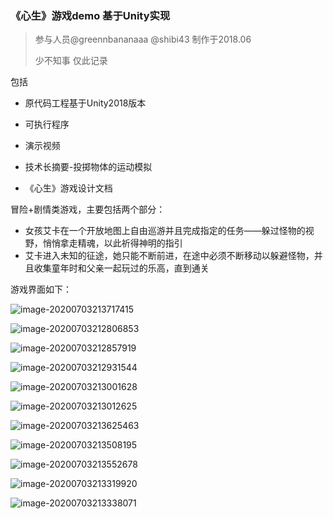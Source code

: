 ### 《心生》游戏demo 基于Unity实现 

> 参与人员@greennbananaaa @shibi43 制作于2018.06 
>
> 少不知事 仅此记录

包括

- 原代码工程基于Unity2018版本

- 可执行程序

- 演示视频

- 技术长摘要-投掷物体的运动模拟

- 《心生》游戏设计文档

  

冒险+剧情类游戏，主要包括两个部分：

- 女孩艾卡在一个开放地图上自由巡游并且完成指定的任务——躲过怪物的视野，悄悄拿走精魂，以此祈得神明的指引
- 艾卡进入未知的征途，她只能不断前进，在途中必须不断移动以躲避怪物，并且收集童年时和父亲一起玩过的乐高，直到通关

游戏界面如下：

![image-20200703213717415](https://gitee.com/sparkle_zz/markdown-pics/raw/master/image-20200703213717415.png)

![image-20200703212806853](https://gitee.com/sparkle_zz/markdown-pics/raw/master/image-20200703212806853.png)



![image-20200703212857919](https://gitee.com/sparkle_zz/markdown-pics/raw/master/image-20200703212857919.png)

![image-20200703212931544](https://gitee.com/sparkle_zz/markdown-pics/raw/master/image-20200703212931544.png)

![image-20200703213001628](https://gitee.com/sparkle_zz/markdown-pics/raw/master/image-20200703213001628.png)

![image-20200703213012625](https://gitee.com/sparkle_zz/markdown-pics/raw/master/image-20200703213012625.png)

![image-20200703213625463](https://gitee.com/sparkle_zz/markdown-pics/raw/master/image-20200703213625463.png)

![image-20200703213508195](https://gitee.com/sparkle_zz/markdown-pics/raw/master/image-20200703213508195.png)

![image-20200703213552678](https://gitee.com/sparkle_zz/markdown-pics/raw/master/image-20200703213552678.png)

![image-20200703213319920](https://gitee.com/sparkle_zz/markdown-pics/raw/master/image-20200703213319920.png)

![image-20200703213338071](https://gitee.com/sparkle_zz/markdown-pics/raw/master/image-20200703213338071.png)
